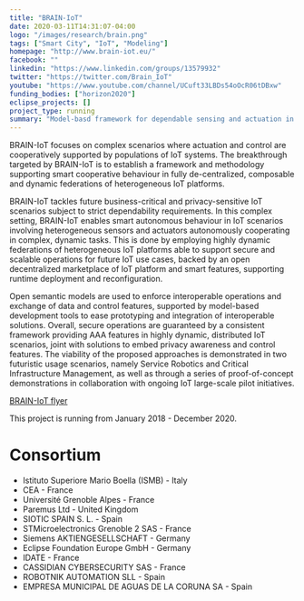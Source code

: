 ```yaml
---
title: "BRAIN-IoT"
date: 2020-03-11T14:31:07-04:00
logo: "/images/research/brain.png"
tags: ["Smart City", "IoT", "Modeling"]
homepage: "http://www.brain-iot.eu/"
facebook: ""
linkedin: "https://www.linkedin.com/groups/13579932"
twitter: "https://twitter.com/Brain_IoT"
youtube: "https://www.youtube.com/channel/UCuft33LBDs54oOcR06tDBxw"
funding_bodies: ["horizon2020"]
eclipse_projects: []
project_type: running
summary: "Model-basd framework for dependable sensing and actuation in intelligent decentralized IoT systems"
---
```

BRAIN-IoT focuses on complex scenarios where actuation and control are cooperatively supported by populations of IoT systems. The breakthrough targeted by BRAIN-IoT is to establish a framework and methodology supporting smart cooperative behaviour in fully de-centralized, composable and dynamic federations of heterogeneous IoT platforms.

BRAIN-IoT tackles future business-critical and privacy-sensitive IoT scenarios subject to strict dependability requirements. In this complex setting, BRAIN-IoT enables smart autonomous behaviour in IoT scenarios involving heterogeneous sensors and actuators autonomously cooperating in complex, dynamic tasks. This is done by employing highly dynamic federations of heterogeneous IoT platforms able to support secure and scalable operations for future IoT use cases, backed by an open decentralized marketplace of IoT platform and smart features, supporting runtime deployment and reconfiguration.

Open semantic models are used to enforce interoperable operations and exchange of data and control features, supported by model-based development tools to ease prototyping and integration of interoperable solutions. Overall, secure operations are guaranteed by a consistent framework providing AAA features in highly dynamic, distributed IoT scenarios, joint with solutions to embed privacy awareness and control features.
The viability of the proposed approaches is demonstrated in two futuristic usage scenarios, namely Service Robotics and Critical Infrastructure Management, as well as through a series of proof-of-concept demonstrations in collaboration with ongoing IoT large-scale pilot initiatives.

[BRAIN-IoT flyer](http://www.brain-iot.eu/wp-content/uploads/2018/11/BrainIOT-Flyer-Version-1.0_10_2018.pdf)

This project is running from January 2018 - December 2020.

# Consortium

* Istituto Superiore Mario Boella (ISMB) - Italy
* CEA - France
* Université Grenoble Alpes - France
* Paremus Ltd - United Kingdom
* SIOTIC SPAIN S. L. - Spain
* STMicroelectronics  Grenoble 2 SAS - France
* Siemens AKTIENGESELLSCHAFT - Germany
* Eclipse Foundation Europe GmbH - Germany
* IDATE - France
* CASSIDIAN CYBERSECURITY SAS - France
* ROBOTNIK AUTOMATION SLL - Spain
* EMPRESA MUNICIPAL DE AGUAS DE LA CORUNA SA - Spain

